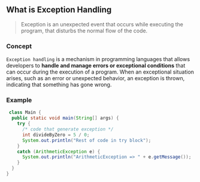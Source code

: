 ## What is Exception Handling

> Exception is an unexpected event that occurs while executing the program, that disturbs the normal flow of the code.

### Concept

`Exception handling` is a mechanism in programming languages that allows developers to **handle and manage errors or exceptional conditions** 
that can occur during the execution of a program. When an exceptional situation arises, such as an error or unexpected behavior, an exception is thrown, 
indicating that something has gone wrong.

### Example

```java
 class Main {
  public static void main(String[] args) {
    try {
      /* code that generate exception */
      int divideByZero = 5 / 0;
      System.out.println("Rest of code in try block");
    }
    catch (ArithmeticException e) {
      System.out.println("ArithmeticException => " + e.getMessage());
    }
  }
}
```
